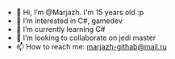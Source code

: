 - 👋 Hi, I’m @Marjazh. I'm 15 years old :p
- 👀 I’m interested in C#, gamedev
- 🌱 I’m currently learning C#
- 💞️ I’m looking to collaborate on jedi master
- 📫 How to reach me: marjazh-githab@mail.ru

<!---
Marjazh/Marjazh is a ✨ special ✨ repository because its `README.md` (this file) appears on your GitHub profile.
You can click the Preview link to take a look at your changes.
--->
